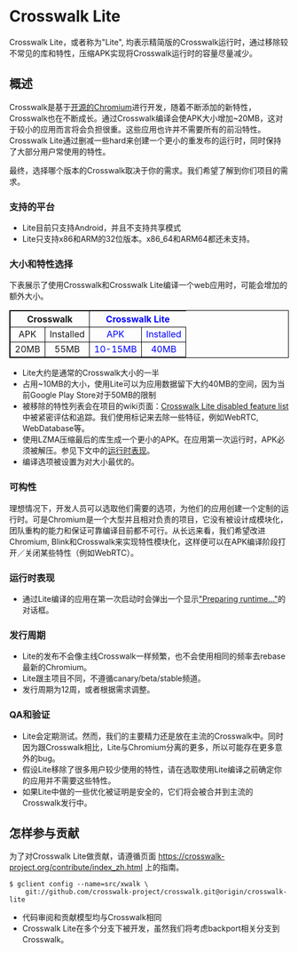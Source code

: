 # Crosswalk Lite

Crosswalk Lite，或者称为"Lite", 均表示精简版的Crosswalk运行时，通过移除较不常见的库和特性，压缩APK实现将Crosswalk运行时的容量尽量减少。

## 概述

Crosswalk是基于[开源的Chromium](https://www.chromium.org/Home)进行开发，随着不断添加的新特性，Crosswalk也在不断成长。通过Crosswalk编译会使APK大小增加~20MB，这对于较小的应用而言将会负担很重。这些应用也许并不需要所有的前沿特性。Crosswalk Lite通过删减一些hard来创建一个更小的重发布的运行时，同时保持了大部分用户常使用的特性。

最终，选择哪个版本的Crosswalk取决于你的需求。我们希望了解到你们项目的需求。

### 支持的平台
* Lite目前只支持Android，并且不支持共享模式
* Lite只支持x86和ARM的32位版本。x86_64和ARM64都还未支持。

### 大小和特性选择

下表展示了使用Crosswalk和Crosswalk Lite编译一个web应用时，可能会增加的额外大小。
<table style="text-align:center;border:1px solid black">
<tr><th colspan=2 style="text-align:center;border:1px solid black">Crosswalk</th>
    <th colspan=2 style="color:blue;text-align:center">Crosswalk Lite</th></tr>
<tr><td style="border:1px solid black">APK</td>
    <td style="border:1px solid black">Installed</td>
    <td style="border:1px solid black;color:blue;">APK</td>
	<td style="border:1px solid black;color:blue;">Installed</td></tr>
<tr><td style="border:1px solid black">20MB</td>
     <td style="border:1px solid black">55MB</td>
	 <td style="border:1px solid black;color:blue;">10-15MB</td>
	 <td style="border:1px solid black;color:blue;">40MB</td></tr>
</table>

* Lite大约是通常的Crosswalk大小的一半
* 占用~10MB的大小，使用Lite可以为应用数据留下大约40MB的空间，因为当前Google Play Store对于50MB的限制
* 被移除的特性列表会在项目的wiki页面：[Crosswalk Lite disabled feature list](/documentation/crosswalk_lite/lite_disabled_feature_list.html)中被紧密评估和追踪。我们使用标记来去除一些特征，例如WebRTC, WebDatabase等。
* 使用LZMA压缩最后的库生成一个更小的APK。在应用第一次运行时，APK必须被解压。参见下文中的[运行时表现](#runtime-behavior)。
* 编译选项被设置为对大小最优的。

### 可构性
理想情况下，开发人员可以选取他们需要的选项，为他们的应用创建一个定制的运行时。可是Chromium是一个大型并且相对负责的项目，它没有被设计成模块化，团队重构的能力和保证可靠编译目前都不可行。从长远来看，我们希望改进Chromium, Blink和Crosswalk来实现特性模块化，这样便可以在APK编译阶段打开／关闭某些特性（例如WebRTC）。

### <a class="doc-anchor" id="runtime-behavior"></a> 运行时表现
* 通过Lite编译的应用在第一次启动时会弹出一个显示["Preparing runtime..."](/assets/crosswalk-lite-uncompress-dialog.png)的对话框。
  
### 发行周期

* Lite的发布不会像主线Crosswalk一样频繁，也不会使用相同的频率去rebase最新的Chromium。
* Lite跟主项目不同，不遵循canary/beta/stable频道。
* 发行周期为12周，或者根据需求调整。

### QA和验证

* Lite会定期测试。然而，我们的主要精力还是放在主流的Crosswalk中。同时因为跟Crosswalk相比，Lite与Chromium分离的更多，所以可能存在更多意外的bug。
* 假设Lite移除了很多用户较少使用的特性，请在选取使用Lite编译之前确定你的应用并不需要这些特性。
* 如果Lite中做的一些优化被证明是安全的，它们将会被合并到主流的Crosswalk发行中。

## 怎样参与贡献
为了对Crosswalk Lite做贡献，请遵循页面 https://crosswalk-project.org/contribute/index_zh.html 上的指南。

```cmdline
$ gclient config --name=src/xwalk \
    git://github.com/crosswalk-project/crosswalk.git@origin/crosswalk-lite
```

* 代码审阅和贡献模型均与Crosswalk相同
* Crosswalk Lite在多个分支下被开发，虽然我们将考虑backport相关分支到Crosswalk。
